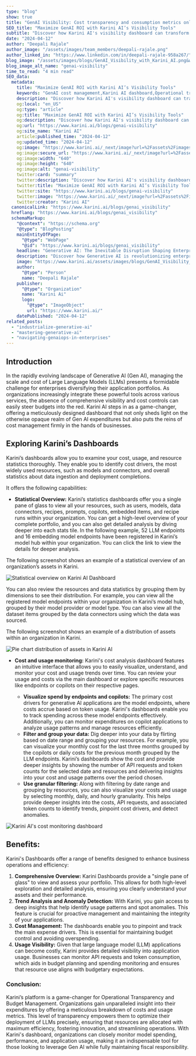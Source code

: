 ```yaml
---
type: "blog"
show: true
title: "GenAI Visibility: Cost transparency and consumption metrics only with Karini AI"
SEO_title: "Maximize GenAI ROI with Karini AI’s Visibility Tools"
subtitle: "Discover how Karini AI's visibility dashboard can transform your GenAI cost management, ensuring efficiency and transparency in operations."
date: "2024-04-12"
author: "Deepali Rajale"
author_image: "/assets/images/team_members/deepali-rajale.png"
author_linked_in: "https://www.linkedin.com/in/deepali-rajale-958a267/"
blog_image: "/assets/images/blogs/GenAI_Visibility_with_Karini_AI.png&w=640&q=75"
blog_image_alt_name: "genai-visibility"
time_to_read: "4 min read"
SEO_data:
  metadata:
    title: "Maximize GenAI ROI with Karini AI’s Visibility Tools"
    keywords: "GenAI cost management,Karini AI dashboard,Operational transparency,LLM budget control,AI resource monitoring"
    description: "Discover how Karini AI's visibility dashboard can transform your GenAI cost management, ensuring efficiency and transparency in operations."
    og:local: "en_US"
    og:type: "article"
    og:title: "Maximize GenAI ROI with Karini AI’s Visibility Tools"
    og:description: "Discover how Karini AI's visibility dashboard can transform your GenAI cost management, ensuring efficiency and transparency in operations."
    og:url: "https://www.karini.ai/blogs/genai-visibility"
    og:site_name: "Karini AI"
    article:published_time: "2024-04-12"
    og:updated_time: "2024-04-12"
    og:image: "https://www.karini.ai/_next/image?url=%2Fassets%2Fimages%2Fblogs%2FGenAI_Visibility_with_Karini_AI.png&w=640&q=75"
    og:image:secure_url: "https://www.karini.ai/_next/image?url=%2Fassets%2Fimages%2Fblogs%2FGenAI_Visibility_with_Karini_AI.png&w=640&q=75"
    og:image:width: "640"
    og:image:height: "640"
    og:image:alt: "genai-visibility"
    twitter:card: "summary"
    twitter:description: "Discover how Karini AI's visibility dashboard can transform your GenAI cost management, ensuring efficiency and transparency in operations."
    twitter:title: "Maximize GenAI ROI with Karini AI’s Visibility Tools"
    twitter:site: "https://www.karini.ai/blogs/genai-visibility"
    twitter:image: "https://www.karini.ai/_next/image?url=%2Fassets%2Fimages%2Fblogs%2FGenAI_Visibility_with_Karini_AI.png&w=640&q=75"
    twitter:creator: "Karini AI"
  canonicalLink: "https://www.karini.ai/blogs/genai_visibility"
  hreflang: "https://www.karini.ai/blogs/genai_visibility"
  schemaMarkup:
    "@context": "https://schema.org"
    "@type": "BlogPosting"
    mainEntityOfPage:
      "@type": "WebPage"
      "@id": "https://www.karini.ai/blogs/genai_visibility"
    headline: "Generative AI: The Inevitable Disruption Shaping Enterprise Landscapes"
    description: "Discover how Generative AI is revolutionizing enterprises, from marketing to R&D, and how Karini AI can be your ally in embracing this disruptive technology."
    image: "https://www.karini.ai/assets/images/blogs/GenAI_Visibility_with_Karini_AI.png"
    author:
      "@type": "Person"
      name: "Deepali Rajale"
    publisher:
      "@type": "Organization"
      name: "Karini Ai"
      logo:
        "@type": "ImageObject"
        url: "https://www.karini.ai/"
    datePublished: "2024-04-12"
related_posts:
  - "industrialize-generative-ai"
  - "mastering-generative-ai"
  - "navigating-genaiops-in-enterprises"
---
```


## Introduction

In the rapidly evolving landscape of Generative AI (Gen AI), managing the scale and cost of Large Language Models (LLMs) presents a formidable challenge for enterprises diversifying their application portfolios. As organizations increasingly integrate these powerful tools across various services, the absence of comprehensive visibility and cost controls can easily steer budgets into the red. Karini AI steps in as a game-changer, offering a meticulously designed dashboard that not only sheds light on the otherwise opaque realm of Gen AI expenditures but also puts the reins of cost management firmly in the hands of businesses.

## Exploring Karini’s Dashboards

Karini’s dashboards allow you to examine your cost, usage, and resource statistics thoroughly. They enable you to identify cost drivers, the most widely used resources, such as models and connectors, and overall statistics about data ingestion and deployment completions.

It offers the following capabilities:

- **Statistical Overview:**
  Karini’s statistics dashboards offer you a single pane of glass to view all your resources, such as users, models, data connectors, recipes, prompts, copilots, embedded items, and recipe runs within your organization. You can get a high-level overview of your complete portfolio, and you can also get detailed analysis by diving deeper into each stats tile. In the following example, 52 LLM endpoints and 16 embedding model endpoints have been registered in Karini’s model hub within your organization. You can click the link to view the details for deeper analysis.

The following screenshot shows an example of a statistical overview of an organization’s assets in Karini.

![Statistical overview on Karini AI Dashboard](/assets/images/blogs/Dashboard_tiles.png)

You can also review the resources and data statistics by grouping them by dimensions to see their distribution. For example, you can view all the registered model endpoints within your organization in Karini’s model hub, grouped by their model provider or model type. You can also view all the dataset items grouped by the data connectors using which the data was sourced.

The following screenshot shows an example of a distribution of assets within an organization in Karini.

![Pie chart distribution of assets in Karini AI](/assets/images/blogs/Dashboard-pie_charts.png)

- **Cost and usage monitoring:**
  Karini's cost analysis dashboard features an intuitive interface that allows you to easily visualize, understand, and monitor your cost and usage trends over time. You can review your usage and costs via the main dashboard or explore specific resources like endpoints or copilots on their respective pages.

  - **Visualize spend by endpoints and copilots:** The primary cost drivers for generative AI applications are the model endpoints, where costs accrue based on token usage. Karini's dashboards enable you to track spending across these model endpoints effectively. Additionally, you can monitor expenditures on copilot applications to analyze usage patterns and manage resources efficiently.
  - **Filter and group your data:** Dig deeper into your data by flirting based on date range and grouping your resources. For example, you can visualize your monthly cost for the last three months grouped by the copilots or daily costs for the previous month grouped by the LLM endpoints. Karini’s dashboards show the cost and provide deeper insights by showing the number of API requests and token counts for the selected date and resources and delivering insights into your cost and usage patterns over the period chosen.
  - **Use granular filtering:** Along with filtering by date range and grouping by resources, you can also visualize your costs and usage by selecting monthly, daily, and hourly granularity. This helps provide deeper insights into the costs, API requests, and associated token counts to identify trends, pinpoint cost drivers, and detect anomalies.

![Karini AI's cost monitoring dashboard](/gif/karini_ai_dashboards.gif)

## Benefits:

Karini's Dashboards offer a range of benefits designed to enhance business operations and efficiency:

1. **Comprehensive Overview:** Karini Dashboards provide a "single pane of glass" to view and assess your portfolio. This allows for both high-level exploration and detailed analysis, ensuring you clearly understand your assets and their performance.
2. **Trend Analysis and Anomaly Detection:** With Karini, you gain access to deep insights that help identify usage patterns and spot anomalies. This feature is crucial for proactive management and maintaining the integrity of your applications.
3. **Cost Management:** The dashboards enable you to pinpoint and track the main expense drivers. This is essential for maintaining budget control and avoiding overspending.
4. **Usage Visibility:** Given that large language model (LLM) applications can become costly, Karini provides detailed visibility into application usage. Businesses can monitor API requests and token consumption, which aids in budget planning and spending monitoring and ensures that resource use aligns with budgetary expectations.

### Conclusion:

Karini’s platform is a game-changer for Operational Transparency and Budget Management. Organizations gain unparalleled insight into their expenditures by offering a meticulous breakdown of costs and usage metrics. This level of transparency empowers them to optimize their deployment of LLMs precisely, ensuring that resources are allocated with maximum efficiency, fostering innovation, and streamlining operations. With Karini's dashboard, organizations can closely monitor model spending, performance, and application usage, making it an indispensable tool for those looking to leverage Gen AI while fully maintaining fiscal responsibility.
